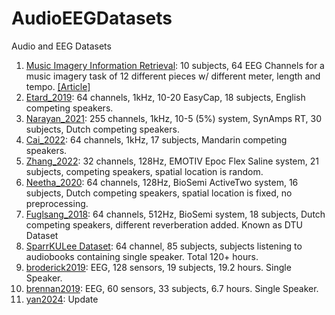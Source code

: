 # AudioEEGDatasets
Audio and EEG Datasets

1. [Music Imagery Information Retrieval](https://github.com/sstober/openmiir): 10 subjects, 64 EEG Channels for a music imagery task of 12 different pieces w/ different meter, length and tempo. [[Article]](https://pdfs.semanticscholar.org/cde4/b1ec89f2c05a41f1143792a890a00e89541a.pdf)
2. [Etard_2019](https://zenodo.org/record/7778289): 64 channels, 1kHz, 10-20 EasyCap, 18 subjects, English competing speakers.
3. [Narayan_2021](https://zenodo.org/record/4518754): 255 channels, 1kHz, 10-5 (5%) system, SynAmps RT, 30 subjects, Dutch competing speakers.
4. [Cai_2022](https://zenodo.org/record/7795585): 64 channels, 1kHz, 17 subjects, Mandarin competing speakers.
5. [Zhang_2022](https://zenodo.org/record/7253438): 32 channels, 128Hz, EMOTIV Epoc Flex Saline system, 21 subjects, competing speakers, spatial location is random.
6. [Neetha_2020](https://zenodo.org/record/3377911): 64 channels, 128Hz, BioSemi ActiveTwo system, 16 subjects, Dutch competing speakers, spatial location is fixed, no preprocessing.
7. [Fuglsang_2018](https://zenodo.org/record/1199011): 64 channels, 512Hz, BioSemi system, 18 subjects, Dutch competing speakers, different reverberation added. Known as DTU Dataset
8. [SparrKULee Dataset](https://rdr.kuleuven.be/dataset.xhtml?persistentId=doi:10.48804/K3VSND): 64 channel, 85 subjects, subjects listening to audiobooks containing single speaker. Total 120+ hours.
9. [broderick2019](https://pubmed.ncbi.nlm.nih.gov/29478856/): EEG, 128 sensors, 19 subjects, 19.2 hours. Single Speaker. 
10. [brennan2019](https://journals.plos.org/plosone/article?id=10.1371/journal.pone.0207741): EEG, 60 sensors, 33 subjects, 6.7 hours. Single Speaker.
11. [yan2024](https://zenodo.org/records/10803229): Update
   

